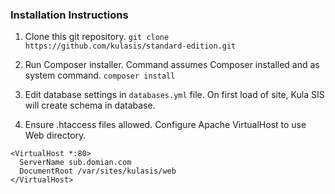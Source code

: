 ### Installation Instructions

1. Clone this git repository.
`git clone https://github.com/kulasis/standard-edition.git`

2. Run Composer installer.  Command assumes Composer installed and as system command.
`composer install`

3. Edit database settings in `databases.yml` file.  On first load of site, Kula SIS will create schema in database.

4. Ensure .htaccess files allowed.  Configure Apache VirtualHost to use Web directory.
```
<VirtualHost *:80>
  ServerName sub.domian.com
  DocumentRoot /var/sites/kulasis/web
</VirtualHost>
```
